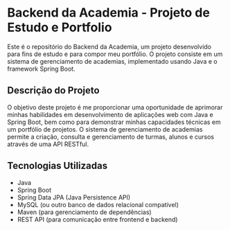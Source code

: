 # Backend da Academia - Projeto de Estudo e Portfolio
Este é o repositório do Backend da Academia, um projeto desenvolvido para fins de estudo e para compor meu portfólio. O projeto consiste em um sistema de gerenciamento de academias, implementado usando Java e o framework Spring Boot.

## Descrição do Projeto
O objetivo deste projeto é me proporcionar uma oportunidade de aprimorar minhas habilidades em desenvolvimento de aplicações web com Java e Spring Boot, bem como para demonstrar minhas capacidades técnicas em um portfólio de projetos. O sistema de gerenciamento de academias permite a criação, consulta e gerenciamento de turmas, alunos e cursos através de uma API RESTful.

## Tecnologias Utilizadas
- Java
- Spring Boot
- Spring Data JPA (Java Persistence API)
- MySQL (ou outro banco de dados relacional compatível)
- Maven (para gerenciamento de dependências)
- REST API (para comunicação entre frontend e backend)
